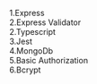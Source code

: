 1.Express <br>
2.Express Validator <br>
2.Typescript <br>
3.Jest <br>
4.MongoDb <br>
5.Basic Authorization <br>
6.Bcrypt <br>
